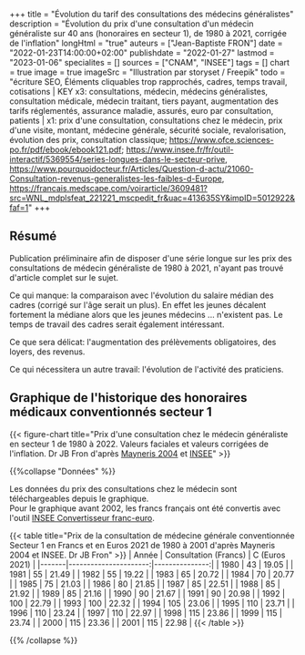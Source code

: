 +++
title = "Évolution du tarif des consultations des médecins généralistes"
description = "Évolution du prix d'une consultation d'un médecin généraliste sur 40 ans (honoraires en secteur 1), de 1980 à 2021, corrigée de l'inflation"
longHtml = "true"
auteurs = ["Jean-Baptiste FRON"]
date = "2022-01-23T14:00:00+02:00"
publishdate = "2022-01-27"
lastmod = "2023-01-06"
specialites = []
sources = ["CNAM", "INSEE"]
tags = []
chart = true
image = true
imageSrc = "Illustration par storyset / Freepik"
todo = "écriture SEO, Éléments cliquables trop rapprochés, cadres, temps travail, cotisations | KEY x3: consultations, médecin, médecins généralistes, consultation médicale, médecin traitant, tiers payant, augmentation des tarifs réglementés, assurance maladie, assurés, euro par consultation, patients | x1: prix d'une consultation, consultations chez le médecin, prix d'une visite, montant, médecine générale, sécurité sociale, revalorisation, évolution des prix, consultation classique; https://www.ofce.sciences-po.fr/pdf/ebook/ebook121.pdf; https://www.insee.fr/fr/outil-interactif/5369554/series-longues-dans-le-secteur-prive, https://www.pourquoidocteur.fr/Articles/Question-d-actu/21060-Consultation-revenus-generalistes-les-faibles-d-Europe, https://francais.medscape.com/voirarticle/3609481?src=WNL_mdplsfeat_221221_mscpedit_fr&uac=413635SY&impID=5012922&faf=1"
+++

## Résumé

Publication préliminaire afin de disposer d'une série longue sur les prix des consultations de médecin généraliste de 1980 à 2021, n'ayant pas trouvé d'article complet sur le sujet.

Ce qui manque: la comparaison avec l'évolution du salaire médian des cadres (corrigé sur l'âge serait un plus). En effet les jeunes décalent fortement la médiane alors que les jeunes médecins ... n'existent pas. Le temps de travail des cadres serait également intéressant.

Ce que sera délicat: l'augmentation des prélèvements obligatoires, des loyers, des revenus.

Ce qui nécessitera un autre travail: l'évolution de l'activité des praticiens.

## Graphique de l'historique des honoraires médicaux conventionnés secteur 1

{{< figure-chart title="Prix d'une consultation chez le médecin généraliste en secteur 1 de 1980 à 2022. Valeurs faciales et valeurs corrigées de l'inflation. Dr JB Fron d'après <a href='http://piketty.pse.ens.fr/fichiers/enseig/memothes/DeaMayneris2004.pdf' rel='external nofollow noopener'>Mayneris 2004</a> et <a href='https://www.insee.fr/fr/information/2417794' rel='external nofollow noopener'>INSEE</a>" >}}

<script>
const chartOptions = {
  // https://www.insee.fr/fr/information/2417794
  series: [{
    name: 'Euros 2021',
    data: [19.05, 21.49, 19.22, 20.72, 20.77, 21.03, 21.85, 22.51, 21.92, 21.16, 21.67, 20.98, 22.79, 22.32, 23.06, 23.71, 23.24, 22.97, 23.86, 23.74, 23.36, 22.98, 25.71, 25.2, 24.67, 24.22, 25.02, 25.83, 25.12, 25.1, 24.73, 25.32, 24.83, 24.62, 24.49, 24.48, 24.44, 26.29, 25.81, 25.53, 25.41, 25, 25]
  },
  {
    name: 'Euros courants',
    data: [7.01, 7.97, 8.48, 9.76, 10.39, 11.11, 11.46, 12.45, 12.96, 12.96, 13.53, 13.72, 13.72, 15.24, 15.63, 16.65, 16.77, 16.77, 17.34, 17.53, 17.53, 17.53, 20, 20, 20, 20, 21, 22, 22, 22, 22, 23, 23, 23, 23, 23, 23, 25, 25, 25, 25, 25, null]
  }],
  chart: { type: 'line' },
  markers: { size: 0 },
  stroke: { colors: ['#4150f5', '#717cf8'], curve: 'smooth', width: 3 },
  title: { text: 'Honoraires des médecins généralistes en secteur 1' },
  xaxis: {
    categories: [1980, 1981, 1982, 1983, 1984, 1985, 1986, 1987, 1988, 1989, 1990, 1991, 1992, 1993, 1994, 1995, 1996, 1997, 1998, 1999, 2000, 2001, 2002, 2003, 2004, 2005, 2006, 2007, 2008, 2009, 2010, 2011, 2012, 2013, 2014, 2015, 2016, 2017, 2018, 2019, 2020, 2021, 2022],
    tickAmount: 21
  },
  yaxis: [
    {
      title: { text: "Montant (€)" },
      labels: { style: { colors: '#757575' } },
      decimalsInFloat: 0,
      min: 0
    }
  ],
  tooltip: { y: [{ formatter: function(value) { return `${value} €` }}] },
  theme: { monochrome: { enabled: true } },
  annotations: {
    xaxis: [{
      x: 2002,
      strokeDashArray: 0,
      borderColor: '#e0e0e0',
      label: {
        borderColor: 'transparent',
        position: 'bottom',
        style: {
          color: '#fff',
          background: '#4150f5',
        },
      text: 'Passage à l\'euro',
      }
    }]
  }
}
</script>

{{%collapse "Données" %}}

Les données du prix des consultations chez le médecin sont téléchargeables depuis le graphique.  
Pour le graphique avant 2002, les francs français ont été convertis avec l'outil [INSEE Convertisseur franc-euro](https://www.insee.fr/fr/information/2417794).

{{< table title="Prix de la consultation de médecine générale conventionnée Secteur 1 en Francs et en Euros 2021 de 1980 à 2001 d'après Mayneris 2004 et INSEE. Dr JB Fron" >}}
| Année | Consultation (Francs) | C (Euros 2021) |
|-------|----------------------:|---------------:|
| 1980  | 43                    | 19.05          |
| 1981  | 55                    | 21.49          |
| 1982  | 55                    | 19.22          |
| 1983  | 65                    | 20.72          |
| 1984  | 70                    | 20.77          |
| 1985  | 75                    | 21.03          |
| 1986  | 80                    | 21.85          |
| 1987  | 85                    | 22.51          |
| 1988  | 85                    | 21.92          |
| 1989  | 85                    | 21.16          |
| 1990  | 90                    | 21.67          |
| 1991  | 90                    | 20.98          |
| 1992  | 100                   | 22.79          |
| 1993  | 100                   | 22.32          |
| 1994  | 105                   | 23.06          |
| 1995  | 110                   | 23.71          |
| 1996  | 110                   | 23.24          |
| 1997  | 110                   | 22.97          |
| 1998  | 115                   | 23.86          |
| 1999  | 115                   | 23.74          |
| 2000  | 115                   | 23.36          |
| 2001  | 115                   | 22.98          |
{{< /table >}}

{{% /collapse %}}
